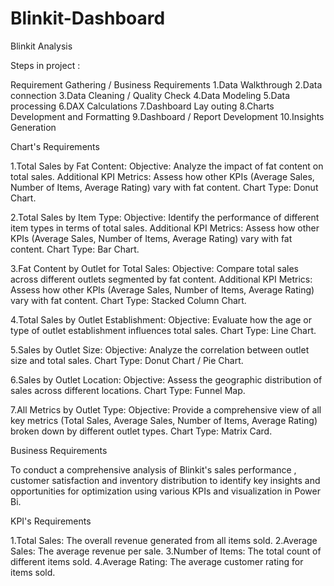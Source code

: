# Blinkit-Dashboard
Blinkit Analysis

Steps in project :

Requirement Gathering / Business Requirements
1.Data Walkthrough
2.Data connection
3.Data Cleaning / Quality Check
4.Data Modeling
5.Data processing
6.DAX Calculations
7.Dashboard Lay outing
8.Charts Development and Formatting
9.Dashboard / Report Development
10.Insights Generation

Chart's Requirements

1.Total Sales by Fat Content: Objective: Analyze the impact of fat content on total sales. Additional KPI Metrics: Assess how other KPIs (Average Sales, Number of Items, Average Rating) vary with fat content. Chart Type: Donut Chart.

2.Total Sales by Item Type: Objective: Identify the performance of different item types in terms of total sales. Additional KPI Metrics: Assess how other KPIs (Average Sales, Number of Items, Average Rating) vary with fat content. Chart Type: Bar Chart.

3.Fat Content by Outlet for Total Sales: Objective: Compare total sales across different outlets segmented by fat content. Additional KPI Metrics: Assess how other KPIs (Average Sales, Number of Items, Average Rating) vary with fat content. Chart Type: Stacked Column Chart.

4.Total Sales by Outlet Establishment: Objective: Evaluate how the age or type of outlet establishment influences total sales. Chart Type: Line Chart.

5.Sales by Outlet Size: Objective: Analyze the correlation between outlet size and total sales. Chart Type: Donut Chart / Pie Chart.

6.Sales by Outlet Location: Objective: Assess the geographic distribution of sales across different locations. Chart Type: Funnel Map.

7.All Metrics by Outlet Type: Objective: Provide a comprehensive view of all key metrics (Total Sales, Average Sales, Number of Items, Average Rating) broken down by different outlet types. Chart Type: Matrix Card.

Business Requirements

To conduct a comprehensive analysis of Blinkit's sales performance , customer satisfaction and inventory distribution to identify key insights and opportunities for optimization using various KPIs and visualization in Power Bi.

KPI's Requirements

1.Total Sales: The overall revenue generated from all items sold.
2.Average Sales: The average revenue per sale.
3.Number of Items: The total count of different items sold.
4.Average Rating: The average customer rating for items sold.
